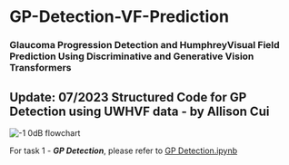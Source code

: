 # GP-Detection-VF-Prediction
### Glaucoma Progression Detection and HumphreyVisual Field Prediction Using Discriminative and Generative Vision Transformers ###

## Update: 07/2023 Structured Code for GP Detection using UWHVF data - by Allison Cui



![-1 0dB flowchart](https://user-images.githubusercontent.com/117670714/216805054-87b6f584-880f-4a32-85b1-6656ad578dd3.png)


For task 1 - ***GP Detection***, please refer to [GP Detection.ipynb](https://github.com/AI4VSLab/GP-Detection-VF-Prediction/blob/main/GP_Detection.ipynb)

